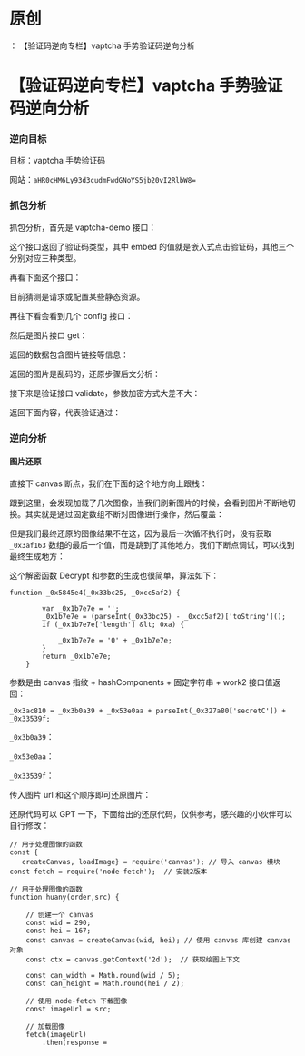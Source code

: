 # 原创
：  【验证码逆向专栏】vaptcha 手势验证码逆向分析

# 【验证码逆向专栏】vaptcha 手势验证码逆向分析

### 逆向目标

目标：vaptcha 手势验证码

网站：`aHR0cHM6Ly93d3cudmFwdGNoYS5jb20vI2RlbW8=`

### 抓包分析

抓包分析，首先是 vaptcha-demo 接口：

这个接口返回了验证码类型，其中 embed 的值就是嵌入式点击验证码，其他三个分别对应三种类型。

再看下面这个接口：

目前猜测是请求或配置某些静态资源。

再往下看会看到几个 config 接口：

然后是图片接口 get：

返回的数据包含图片链接等信息：

返回的图片是乱码的，还原步骤后文分析：

接下来是验证接口 validate，参数加密方式大差不大：

返回下面内容，代表验证通过：

### 逆向分析

#### 图片还原

直接下 canvas 断点，我们在下面的这个地方向上跟栈：

跟到这里，会发现加载了几次图像，当我们刷新图片的时候，会看到图片不断地切换。其实就是通过固定数组不断对图像进行操作，然后覆盖：

但是我们最终还原的图像结果不在这，因为最后一次循环执行时，没有获取 `_0x3af163` 数组的最后一个值，而是跳到了其他地方。我们下断点调试，可以找到最终生成地方：

这个解密函数 Decrypt 和参数的生成也很简单，算法如下：

```
function _0x5845e4(_0x33bc25, _0xcc5af2) {
   
        var _0x1b7e7e = '';
        _0x1b7e7e = (parseInt(_0x33bc25) - _0xcc5af2)['toString']();
        if (_0x1b7e7e['length'] &lt; 0xa) {
   
            _0x1b7e7e = '0' + _0x1b7e7e;
        }
        return _0x1b7e7e;
    }

```

参数是由 canvas 指纹 + hashComponents + 固定字符串 + work2 接口值返回：

```
_0x3ac810 = _0x3b0a39 + _0x53e0aa + parseInt(_0x327a80['secretC']) + _0x33539f;

```

`_0x3b0a39`：

`_0x53e0aa`：

`_0x33539f`：

传入图片 url 和这个顺序即可还原图片：

还原代码可以 GPT 一下，下面给出的还原代码，仅供参考，感兴趣的小伙伴可以自行修改：

```
// 用于处理图像的函数
const {
   createCanvas, loadImage} = require('canvas'); // 导入 canvas 模块
const fetch = require('node-fetch');  // 安装2版本

// 用于处理图像的函数
function huany(order,src) {
   
    // 创建一个 canvas
    const wid = 290;
    const hei = 167;
    const canvas = createCanvas(wid, hei); // 使用 canvas 库创建 canvas 对象
    const ctx = canvas.getContext('2d');  // 获取绘图上下文

    const can_width = Math.round(wid / 5);
    const can_height = Math.round(hei / 2);

    // 使用 node-fetch 下载图像
    const imageUrl = src;

    // 加载图像
    fetch(imageUrl)
        .then(response =
```

